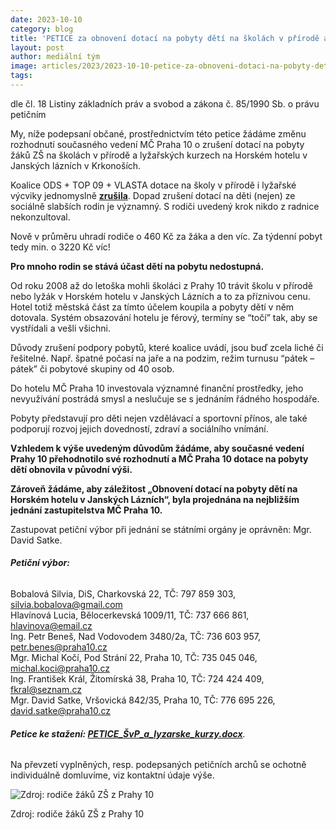 ```yaml
---
date: 2023-10-10
category: blog
title: 'PETICE za obnovení dotací na pobyty dětí na školách v přírodě a lyžařských kurzech'
layout: post
author: mediální tým
image: articles/2023/2023-10-10-petice-za-obnoveni-dotaci-na-pobyty-deti-na-skolach-v-prirode-a-lyzarskych-kurzech.jpg
tags:
---
```


dle čl. 18 Listiny základních práv a svobod a zákona č. 85/1990 Sb. o právu petičním

My, níže podepsaní občané, prostřednictvím této petice žádáme změnu rozhodnutí současného vedení MČ Praha 10 o zrušení dotací na pobyty žáků ZŠ na školách v přírodě a lyžařských kurzech na Horském hotelu v Janských lázních v Krkonoších.

Koalice ODS + TOP 09 + VLASTA dotace na školy v přírodě i lyžařské výcviky jednomyslně  **[zrušila](https://usneseni.praha10.cz/usneseni/usneseni/2070)**. Dopad zrušení dotací na děti (nejen) ze sociálně slabších rodin je významný. S rodiči uvedený krok nikdo z radnice nekonzultoval.

Nově v průměru uhradí rodiče o 460 Kč za žáka a den víc. Za týdenní pobyt tedy min. o 3220 Kč víc!

**Pro mnoho rodin se stává účast dětí na pobytu nedostupná.**

Od roku 2008 až do letoška mohli školáci z Prahy 10 trávit školu v přírodě nebo lyžák v Horském hotelu v Janských Lázních a to za příznivou cenu. Hotel totiž městská část za tímto účelem koupila a pobyty dětí v něm dotovala. Systém obsazování hotelu je férový, termíny se “točí” tak, aby se vystřídali a vešli všichni.

Důvody zrušení podpory pobytů, které koalice uvádí, jsou buď zcela liché či řešitelné. Např. špatné počasí na jaře a na podzim, režim turnusu “pátek – pátek” či pobytové skupiny od 40 osob.

Do hotelu MČ Praha 10 investovala významné finanční prostředky, jeho nevyužívání postrádá smysl a neslučuje se s jednáním řádného hospodáře.

Pobyty představují pro děti nejen vzdělávací a sportovní přínos, ale také podporují rozvoj jejich dovedností, zdraví a sociálního vnímání.

**Vzhledem k výše uvedeným důvodům žádáme, aby současné vedení Prahy 10 přehodnotilo své rozhodnutí a MČ Praha 10 dotace na pobyty dětí obnovila v původní výši.**

**Zároveň žádáme, aby záležitost „Obnovení dotací na pobyty dětí na Horském hotelu v Janských Lázních“, byla projednána na nejbližším jednání zastupitelstva MČ Praha 10.**

Zastupovat petiční výbor při jednání se státními orgány je oprávněn: Mgr. David Satke.

###### **Petiční výbor:**

Bobalová Silvia, DiS, Charkovská 22, TČ: 797 859 303,  [silvia.bobalova@gmail.com](mailto:silvia.bobalova@gmail.com)  
Hlavínová Lucia, Bělocerkevská 1009/11, TČ: 737 666 861,  [hlavinova@email.cz](mailto:hlavinova@email.cz)  
Ing. Petr Beneš, Nad Vodovodem 3480/2a, TČ: 736 603 957,  [petr.benes@praha10.cz](mailto:petr.benes@praha10.cz)  
Mgr. Michal Kočí, Pod Strání 22, Praha 10, TČ: 735 045 046,  [michal.koci@praha10.cz](mailto:michal.koci@praha10.cz)  
Ing. František Král, Žitomírská 38, Praha 10, TČ: 724 424 409,  [fkral@seznam.cz](mailto:fkral@seznam.cz)  
Mgr. David Satke, Vršovická 842/35, Praha 10, TČ: 776 695 226,  [david.satke@praha10.cz](mailto:david.satke@praha10.cz)

###### **Petice ke stažení: [PETICE_ŠvP_a_lyzarske_kurzy.docx](https://pirati10.cz/wp-content/uploads/2023/10/PETICE_SvP_a_lyzarske_kurzy.docx.pdf)**.

Na převzetí vyplněných, resp. podepsaných petičních archů se ochotně individuálně domluvíme, viz kontaktní údaje výše.

![Zdroj: rodiče žáků ZŠ z Prahy 10](https://pirati10.cz/wp-content/uploads/2023/10/Lyzak-814x1024.jpg)

Zdroj: rodiče žáků ZŠ z Prahy 10
